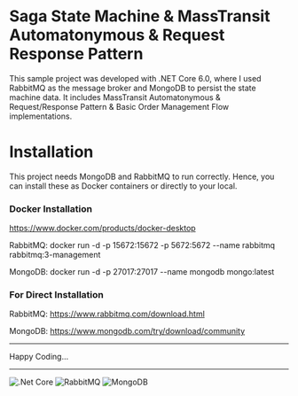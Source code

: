 # Saga State Machine & MassTransit Automatonymous & Request Response Pattern
This sample project was developed with .NET Core 6.0, where I used RabbitMQ as the message broker and MongoDB to persist the state machine data.
It includes MassTransit Automatonymous &amp; Request/Response Pattern &amp; Basic Order Management Flow implementations.

# Installation

This project needs MongoDB and RabbitMQ to run correctly. Hence, you can install these as Docker containers or directly to your local.

### Docker Installation

https://www.docker.com/products/docker-desktop

RabbitMQ: docker run -d -p 15672:15672 -p 5672:5672 --name rabbitmq rabbitmq:3-management

MongoDB: docker run -d -p 27017:27017 --name mongodb mongo:latest


### For Direct Installation

RabbitMQ: https://www.rabbitmq.com/download.html

MongoDB: https://www.mongodb.com/try/download/community



-----------

Happy Coding...

----------------------------------------------------------------------------------------------------------------------------------------


![.Net Core](https://www.gezginler.net/indir/resim-grafik/net-core-desktop-runtime-1603015250.png)
![RabbitMQ](https://sekolahlinux.com/wp-content/uploads/2018/02/d50b96ee-666d-43ce-8d91-d0cbb6f93ffb-rabbitmq.png)
![MongoDB](https://api.civo.com/k3s-marketplace/mongodb.png)

